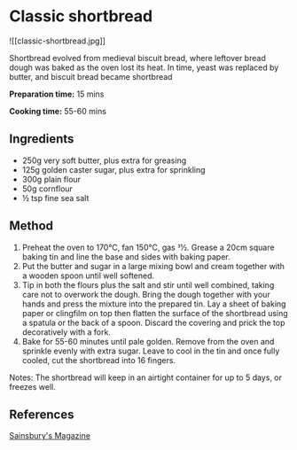 # Classic shortbread

![[classic-shortbread.jpg]]

Shortbread evolved from medieval biscuit bread, where leftover bread dough was baked as the oven lost its heat. In time, yeast was replaced by butter, and biscuit bread became shortbread

**Preparation time:**  15 mins

**Cooking time:** 55-60 mins

## Ingredients

- 250g very soft butter, plus extra for greasing
- 125g golden caster sugar, plus extra for sprinkling
- 300g plain flour
- 50g cornflour
- ½ tsp fine sea salt

## Method

1. Preheat the oven to 170°C, fan 150°C, gas 31⁄2. Grease a 20cm square baking tin and line the base and sides with baking paper.
1. Put the butter and sugar in a large mixing bowl and cream together with a wooden spoon until well softened.
1. Tip in both the flours plus the salt and stir until well combined, taking care not to overwork the dough. Bring the dough together with your hands and press the mixture into the prepared tin. Lay a sheet of baking paper or clingfilm on top then flatten the surface of the shortbread using a spatula or the back of a spoon. Discard the covering and prick the top decoratively with a fork.
1. Bake for 55-60 minutes until pale golden. Remove from the oven and sprinkle evenly with extra sugar. Leave to cool in the tin and once fully cooled, cut the shortbread into 16 fingers.

Notes:
The shortbread will keep in an airtight container for up to 5 days, or freezes well.

## References

[Sainsbury's Magazine](https://www.sainsburysmagazine.co.uk/recipes/baking/classic-shortbread)
